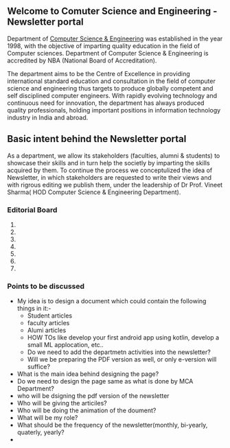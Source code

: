 ## Welcome to Comuter Science and Engineering - Newsletter portal

Department of [Computer Science & Engineering](https://www.kiet.edu/home/access_depart_data/NQ==) was established in the year 1998, with the objective of imparting quality education in the field of Computer sciences. Department of Computer Science & Engineering is accredited by NBA (National Board of Accreditation). 

The department aims to be the Centre of Excellence in providing international standard education and consultation in the field of computer science and engineering thus targets to produce globally competent and self disciplined computer engineers. With rapidly evolving technology and continuous need for innovation, the department has always produced quality professionals, holding important positions in information technology industry in India and abroad.

## Basic intent behind the Newsletter portal

As a department, we allow its stakeholders (faculties, alumni & students) to showcase their skills and in turn help the societly by imparting the skills acquired by them. To continue the process we conceptulized the idea of Newsletter, in which stakeholders are requested to write their views and with rigrous editing we publish them, under the leadership of Dr Prof. Vineet Sharma( HOD Computer Science & Engineering Department).


### Editorial Board
1. 
2. 
3. 
4. 
5. 
6. 
7. 


### Points to be discussed
- My idea is to design a document which could contain the following things in it:-
  * Student articles
  * faculty articles
  * Alumi articles
  * HOW TOs like develop your first android app using kotlin, develop a small ML applocation, etc..
  * Do we need to add the departmetn activities into the newsletter?
  * Will we be preparing the PDF version as well, or only e-version will suffice?
- What is the main idea behind designing the page?
- Do we need to design the page same as what is done by MCA Department?
- who will be dsigning the pdf version of the newsletter
- Who will be giving the articiles? 
- Who will be doing the animation of the doument?
- What will be my role?
- What should be the frequency of the newsletter(monthly, bi-yearly, quaterly, yearly?
- 
